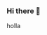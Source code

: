 ### Hi there 👋

<!--
**Macmachine1/Macmachine1** is a ✨ _special_ ✨ repository because its `README.md` (this file) appears on your GitHub profile.

Here are some ideas to get you started:

- 🔭 I’m currently working on ...my sex life!
- 🌱 I’m currently learning ...code
- 👯 I’m looking to collaborate on ...
- 🤔 I’m looking for help with ...Sex life!
- 💬 Ask me about ...my life .
- 📫 How to reach me: ...309 278 2182
- 😄 Pronouns: ...
- ⚡ Fun fact: ...hung
-->holla
